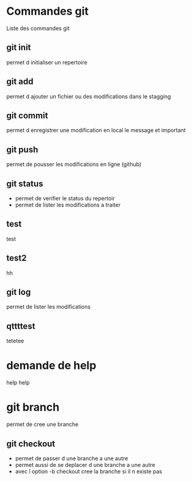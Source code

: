 # Commandes git
Liste des commandes git

## git init
permet d initialiser un repertoire


## git add 
permet d ajouter un fichier ou des modifications dans le stagging

## git commit
permet d enregistrer une modification en local
le message et important

## git push
permet de pousser les modifications en ligne (github)

## git status 
- permet de verifier le status du repertoir
- permet de lister les modifications a traiter

## test
test
## test2
hh

## git log
permet de lister les modifications

## qttttest
tetetee

# demande de help
help help

# git branch
permet de cree une branche

## git checkout 
- permet de passer d une branche a une autre
- permet aussi de se deplacer d une branche a une autre
- avec l option -b checkout cree la branche si il n existe pas